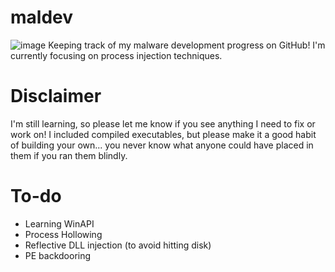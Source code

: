 # maldev
![image](https://github.com/0xXyc/maldev/assets/42036798/6e540b64-11bd-4f37-a936-50b03eb8ad8b)
Keeping track of my malware development progress on GitHub! I'm currently focusing on process injection techniques.

# Disclaimer
I'm still learning, so please let me know if you see anything I need to fix or work on! I included compiled executables, but please make it a good habit of building your own... you never know what anyone could have placed in them if you ran them blindly.

# To-do
- Learning WinAPI
- Process Hollowing
- Reflective DLL injection (to avoid hitting disk)
- PE backdooring
